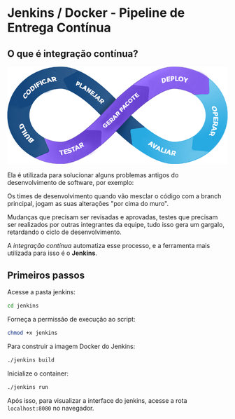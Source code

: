 # Jenkins / Docker - Pipeline de Entrega Contínua

## O que é integração contínua?

![ilustração integração contínua](imgs/integracao-continua.png)

Ela é utilizada para solucionar alguns problemas antigos do desenvolvimento de software, por exemplo:

Os times de desenvolvimento quando vão mesclar o código com a branch principal, jogam as suas alterações "por cima do muro".

Mudanças que precisam ser revisadas e aprovadas, testes que precisam ser realizados por outras integrantes da equipe, tudo isso gera um gargalo, retardando o ciclo de desenvolvimento.

A *integração contínua* automatiza esse processo, e a ferramenta mais utilizada para isso é o **Jenkins**.

## Primeiros passos

Acesse a pasta jenkins:

```bash
cd jenkins
```

Forneça a permissão de execução ao script:

```bash
chmod +x jenkins
```

Para construir a imagem Docker do Jenkins:

```bash
./jenkins build
```

Inicialize o container:

```bash
./jenkins run
```

Após isso, para visualizar a interface do jenkins, acesse a rota `localhost:8080` no navegador.
